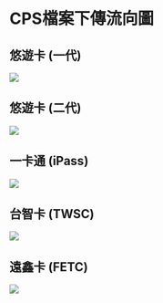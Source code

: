 # CPS檔案下傳流向圖
## 悠遊卡 (一代)
![](https://i.imgur.com/qnwXlDn.png)
## 悠遊卡 (二代)
![](https://i.imgur.com/0rOkZfb.png)
## 一卡通 (iPass)
![](https://i.imgur.com/WZquCL3.png)
## 台智卡 (TWSC)
![](https://i.imgur.com/ewPCNC8.png)
## 遠鑫卡 (FETC)
![](https://i.imgur.com/1NgEMrz.png)


